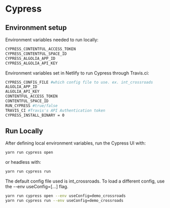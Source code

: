 # Cypress
## Environment setup

Environment variables needed to run locally:
```sh
CYPRESS_CONTENTFUL_ACCESS_TOKEN
CYPRESS_CONTENTFUL_SPACE_ID
CYPRESS_ALGOLIA_APP_ID
CYPRESS_ALGOLIA_API_KEY
```


Environment variables set in Netlify to run Cypress through Travis.ci:
```sh
CYPRESS_CONFIG_FILE #which config file to use. ex. int_crossroads
ALGOLIA_APP_ID
ALGOLIA_API_KEY
CONTENTFUL_ACCESS_TOKEN
CONTENTFUL_SPACE_ID
RUN_CYPRESS #true/false
TRAVIS_CI #Travis's API Authentication token
CYPRESS_INSTALL_BINARY = 0
```

## Run Locally

After defining local environment variables, run the Cypress UI with:

```sh
yarn run cypress open
```

or headless with:

```sh
yarn run cypress run
```

The default config file used is int_crossroads. To load a different config, use the --env useConfig=[...] flag.
```sh
yarn run cypress open --env useConfig=demo_crossroads
yarn run cypress run --env useConfig=demo_crossroads
```